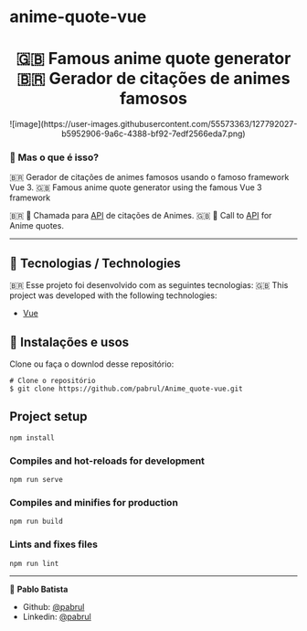 # anime-quote-vue
  <h1 align="center">
  🇬🇧 Famous anime quote generator
  🇧🇷 Gerador de citações de animes famosos
  </h1>
  
  <p align="center">
![image](https://user-images.githubusercontent.com/55573363/127792027-b5952906-9a6c-4388-bf92-7edf2566eda7.png)
  </p>

### 🤔 Mas o que é isso? 
 🇧🇷 Gerador de citações de animes famosos usando o famoso framework Vue 3.
 🇬🇧 Famous anime quote generator using the famous Vue 3 framework


🇧🇷 💫 Chamada para [API](https://animechan.vercel.app/) de citações de Animes.
🇬🇧 💫 Call to [API](https://animechan.vercel.app/) for Anime quotes.

_________

## 🚀 Tecnologias / Technologies

🇧🇷 Esse projeto foi desenvolvido com as seguintes tecnologias:
🇬🇧 This project was developed with the following technologies:

- [Vue](https://v3.vuejs.org/)

## 🙅 Instalações e usos

Clone ou faça o downlod desse repositório:

```
# Clone o repositório
$ git clone https://github.com/pabrul/Anime_quote-vue.git
```
## Project setup
```
npm install
```

### Compiles and hot-reloads for development
```
npm run serve
```

### Compiles and minifies for production
```
npm run build
```

### Lints and fixes files
```
npm run lint
```
_________

👤 **Pablo Batista**
* Github: [@pabrul](https://github.com/pabrul)
* Linkedin: [@pabrul](linkedin.com/in/pablo-batista-16a7a7180/)
